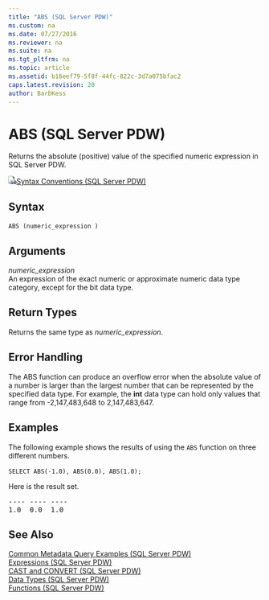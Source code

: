 ```yaml
---
title: "ABS (SQL Server PDW)"
ms.custom: na
ms.date: 07/27/2016
ms.reviewer: na
ms.suite: na
ms.tgt_pltfrm: na
ms.topic: article
ms.assetid: b16eef79-5f8f-44fc-822c-3d7a075bfac2
caps.latest.revision: 20
author: BarbKess
---
```

# ABS (SQL Server PDW)
Returns the absolute (positive) value of the specified numeric expression in SQL Server PDW.  
  
![Topic link icon](../../mpp/sqlpdw/media/Topic_Link.gif "Topic_Link")[Syntax Conventions &#40;SQL Server PDW&#41;](../../mpp/sqlpdw/syntax-conventions-sql-server-pdw.md)  
  
## Syntax  
  
```  
ABS (numeric_expression )  
```  
  
## Arguments  
*numeric_expression*  
An expression of the exact numeric or approximate numeric data type category, except for the bit data type.  
  
## Return Types  
Returns the same type as *numeric_expression*.  
  
## Error Handling  
The ABS function can produce an overflow error when the absolute value of a number is larger than the largest number that can be represented by the specified data type. For example, the **int** data type can hold only values that range from -2,147,483,648 to 2,147,483,647.  
  
## Examples  
The following example shows the results of using the `ABS` function on three different numbers.  
  
```  
SELECT ABS(-1.0), ABS(0.0), ABS(1.0);  
```  
  
Here is the result set.  
  
<pre>---- ---- ----  
1.0  0.0  1.0</pre>  
  
## See Also  
[Common Metadata Query Examples &#40;SQL Server PDW&#41;](../../mpp/sqlpdw/common-metadata-query-examples-sql-server-pdw.md)  
[Expressions &#40;SQL Server PDW&#41;](../../mpp/sqlpdw/expressions-sql-server-pdw.md)  
[CAST and CONVERT &#40;SQL Server PDW&#41;](../../mpp/sqlpdw/cast-and-convert-sql-server-pdw.md)  
[Data Types &#40;SQL Server PDW&#41;](../../mpp/sqlpdw/data-types-sql-server-pdw.md)  
[Functions &#40;SQL Server PDW&#41;](../../mpp/sqlpdw/functions-sql-server-pdw.md)  
  

